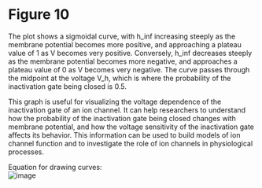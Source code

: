 # Figure 10

The plot shows a sigmoidal curve, with h_inf increasing steeply as the membrane potential becomes more positive, and approaching a plateau value of 1 as V becomes very positive. Conversely, h_inf decreases steeply as the membrane potential becomes more negative, and approaches a plateau value of 0 as V becomes very negative. The curve passes through the midpoint at the voltage V_h, which is where the probability of the inactivation gate being closed is 0.5.

This graph is useful for visualizing the voltage dependence of the inactivation gate of an ion channel. It can help researchers to understand how the probability of the inactivation gate being closed changes with membrane potential, and how the voltage sensitivity of the inactivation gate affects its behavior. This information can be used to build models of ion channel function and to investigate the role of ion channels in physiological processes.

Equation for drawing curves: \
![image](https://user-images.githubusercontent.com/63366288/235206856-7cb28eed-f35c-4732-b5e5-d0f510a2362f.png)
